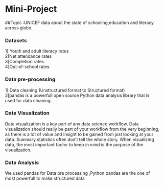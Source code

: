# Mini-Project
##Topic :UNICEF data about the state of schooling,education and literacy across globe.
### Datasets
1] Youth and adult literacy rates <br />
2]Net attendance rates  <br />
3]Completion rates <br />
4]Out-of-school rates

### Data pre-processing
1] Data cleaning (Unstructured format to Structured format)<br />
2]pandas is a powerfull open source Python data analysis library that is used for data cleaning.<br />

### Data Visualization
Data visualization is a key part of any data science workflow. Data visualization should really be part of your workflow from the very beginning, as there is a lot of value and insight to be gained from just looking at your data. Summary statistics often don’t tell the whole story. When visualizing data, the most important factor to keep in mind is the purpose of the visualization.

### Data Analysis
We used pandas for Data pre processing ,Python pandas are the one of most powerfull to make structured data

